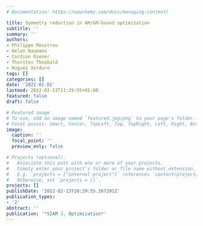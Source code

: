 ```yaml
---
# Documentation: https://wowchemy.com/docs/managing-content/

title: Symmetry reduction in AM/GM-based optimization
subtitle: ''
summary: ''
authors:
- Philippe Moustrou
- Helen Naumann
- Cordian Riener
- Thorsten Theobald
- Hugues Verdure
tags: []
categories: []
date: '2021-01-01'
lastmod: 2022-02-13T11:29:55+01:00
featured: false
draft: false

# Featured image
# To use, add an image named `featured.jpg/png` to your page's folder.
# Focal points: Smart, Center, TopLeft, Top, TopRight, Left, Right, BottomLeft, Bottom, BottomRight.
image:
  caption: ''
  focal_point: ''
  preview_only: false

# Projects (optional).
#   Associate this post with one or more of your projects.
#   Simply enter your project's folder or file name without extension.
#   E.g. `projects = ["internal-project"]` references `content/project/deep-learning/index.md`.
#   Otherwise, set `projects = []`.
projects: []
publishDate: '2022-02-13T10:29:55.167291Z'
publication_types:
- '2'
abstract: ''
publication: '*SIAM J. Optimization*'
---
```

